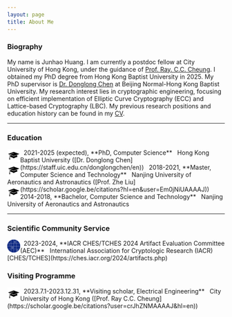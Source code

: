 ```yaml
---
layout: page
title: About Me
---
```


### Biography

My name is Junhao Huang. I am currently a postdoc fellow at City University of Hong Kong, under the guidance of [Prof. Ray. C.C. Cheung](https://cityuhk-calas.github.io/). I obtained my PhD degree from Hong Kong Baptist University in 2025. My PhD supervisor is [Dr. Donglong Chen](https://scholar.google.be/citations?user=kFDs-OMAAAAJ&hl=en) at Beijing Normal-Hong Kong Baptist University. My research interest lies in cryptographic engineering, focusing on efficient implementation of Elliptic Curve Cryptography (ECC) and Lattice-based Cryptography (LBC). My previous research positions and education history can be found in my [CV](/assets/JunhaoHuang_CV/jhhuang_cv.pdf).

---------
### Education

<img  align="left"  height="30"  src="/assets/img/education.png" style="background-color:white;">
 &nbsp; 2021-2025 (expected), **PhD, Computer Science**  
 &nbsp; Hong Kong Baptist University ([Dr. Donglong Chen](https://staff.uic.edu.cn/donglongchen/en))

<img  align="left"  height="30"  src="/assets/img/education.png" style="background-color:white;">
 &nbsp; 2018-2021, **Master, Computer Science and Technology**  
 &nbsp; Nanjing University of Aeronautics and Astronautics ([Prof. Zhe Liu](https://scholar.google.be/citations?hl=en&user=Em0jNiUAAAAJ))

<img  align="left"  height="30"  src="/assets/img/education.png" style="background-color:white;">
 &nbsp; 2014-2018, **Bachelor, Computer Science and Technology**  
 &nbsp; Nanjing University of Aeronautics and Astronautics

---------

### Scientific Community Service

<img  align="left"  height="30"  src="/assets/img/iacrlogo_small.png" style="background-color:white;">
 &nbsp; 2023-2024, **IACR CHES/TCHES 2024 Artifact Evaluation Committee (AEC)**  
 &nbsp; International Association for Cryptologic Research (IACR) [CHES/TCHES](https://ches.iacr.org/2024/artifacts.php)


### Visiting Programme

<img  align="left"  height="30"  src="/assets/img/education.png" style="background-color:white;">
 &nbsp; 2023.7.1-2023.12.31, **Visiting scholar, Electrical Engineering**  
 &nbsp; City University of Hong Kong ([Prof. Ray C.C. Cheung](https://scholar.google.be/citations?user=crJhZNMAAAAJ&hl=en))

